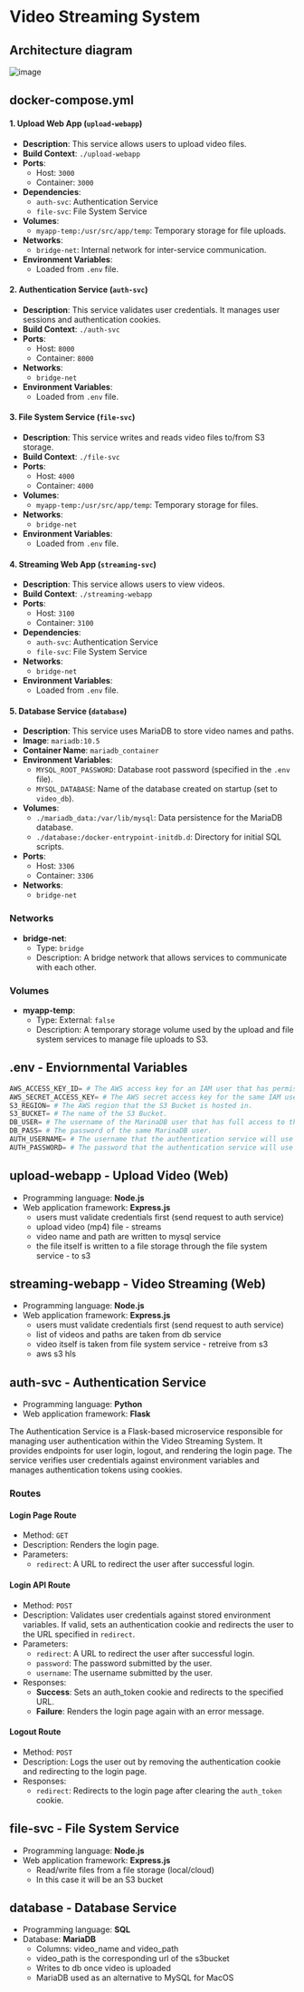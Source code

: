 # Video Streaming System

## Architecture diagram
![image](https://github.com/user-attachments/assets/01ea6876-c67e-4f9f-8e5f-7c794bc7433f)

## docker-compose.yml
#### 1. Upload Web App (`upload-webapp`)

- **Description**: This service allows users to upload video files.
- **Build Context**: `./upload-webapp`
- **Ports**: 
  - Host: `3000`
  - Container: `3000`
- **Dependencies**: 
  - `auth-svc`: Authentication Service
  - `file-svc`: File System Service
- **Volumes**: 
  - `myapp-temp:/usr/src/app/temp`: Temporary storage for file uploads.
- **Networks**: 
  - `bridge-net`: Internal network for inter-service communication.
- **Environment Variables**: 
  - Loaded from `.env` file.

#### 2. Authentication Service (`auth-svc`)

- **Description**: This service validates user credentials. It manages user sessions and authentication cookies.
- **Build Context**: `./auth-svc`
- **Ports**: 
  - Host: `8000`
  - Container: `8000`
- **Networks**: 
  - `bridge-net`
- **Environment Variables**: 
  - Loaded from `.env` file.

#### 3. File System Service (`file-svc`)

- **Description**: This service writes and reads video files to/from S3 storage. 
- **Build Context**: `./file-svc`
- **Ports**: 
  - Host: `4000`
  - Container: `4000`
- **Volumes**: 
  - `myapp-temp:/usr/src/app/temp`: Temporary storage for files.
- **Networks**: 
  - `bridge-net`
- **Environment Variables**: 
  - Loaded from `.env` file.

#### 4. Streaming Web App (`streaming-svc`)

- **Description**: This service allows users to view videos.
- **Build Context**: `./streaming-webapp`
- **Ports**: 
  - Host: `3100`
  - Container: `3100`
- **Dependencies**: 
  - `auth-svc`: Authentication Service
  - `file-svc`: File System Service
- **Networks**: 
  - `bridge-net`
- **Environment Variables**: 
  - Loaded from `.env` file.

#### 5. Database Service (`database`)

- **Description**: This service uses MariaDB to store video names and paths.
- **Image**: `mariadb:10.5`
- **Container Name**: `mariadb_container`
- **Environment Variables**:
  - `MYSQL_ROOT_PASSWORD`: Database root password (specified in the `.env` file).
  - `MYSQL_DATABASE`: Name of the database created on startup (set to `video_db`).
- **Volumes**: 
  - `./mariadb_data:/var/lib/mysql`: Data persistence for the MariaDB database.
  - `./database:/docker-entrypoint-initdb.d`: Directory for initial SQL scripts.
- **Ports**: 
  - Host: `3306`
  - Container: `3306`
- **Networks**: 
  - `bridge-net`

### Networks

- **bridge-net**: 
  - Type: `bridge`
  - Description: A bridge network that allows services to communicate with each other.

### Volumes

- **myapp-temp**: 
  - Type: External: `false`
  - Description: A temporary storage volume used by the upload and file system services to manage file uploads to S3.

## .env - Enviornmental Variables
```python
AWS_ACCESS_KEY_ID= # The AWS access key for an IAM user that has permissions to upload and download files from the S3 Bucket.
AWS_SECRET_ACCESS_KEY= # The AWS secret access key for the same IAM user.
S3_REGION= # The AWS region that the S3 Bucket is hosted in.
S3_BUCKET= # The name of the S3 Bucket.
DB_USER= # The username of the MarinaDB user that has full access to the "videos" table in the database.
DB_PASS= # The password of the same MarinaDB user.
AUTH_USERNAME= # The username that the authentication service will use to authenticate users.
AUTH_PASSWORD= # The password that the authentication service will use to authenticate users.
```

## upload-webapp - Upload Video (Web)
- Programming language: **Node.js**
- Web application framework: **Express.js**
    - users must validate credentials first (send request to auth service)
    - upload video (mp4) file - streams
    - video name and path are written to mysql service
    - the file itself is written to a file storage through the file system service - to s3

## streaming-webapp - Video Streaming (Web)
- Programming language: **Node.js**
- Web application framework: **Express.js**
    - users must validate credentials first (send request to auth service)
    - list of videos and paths are taken from db service 
    - video itself is taken from file system service - retreive from s3
    - aws s3 hls

## auth-svc - Authentication Service
- Programming language: **Python**
- Web application framework: **Flask**

The Authentication Service is a Flask-based microservice responsible for managing user authentication within the Video Streaming System. It provides endpoints for user login, logout, and rendering the login page. The service verifies user credentials against environment variables and manages authentication tokens using cookies.

### Routes
#### Login Page Route
- Method: `GET`
- Description: Renders the login page.
- Parameters:
    - `redirect`: A URL to redirect the user after successful login.

#### Login API Route
- Method: `POST`
- Description: Validates user credentials against stored environment variables. If valid, sets an authentication cookie and redirects the user to the URL specified in `redirect`.
- Parameters:
    - `redirect`: A URL to redirect the user after successful login.
    - `password`: The password submitted by the user.
    - `username`: The username submitted by the user.
- Responses:
    - **Success**: Sets an auth_token cookie and redirects to the specified URL.
    - **Failure**: Renders the login page again with an error message.

#### Logout Route
- Method: `POST`
- Description: Logs the user out by removing the authentication cookie and redirecting to the login page.
- Responses:
    - `redirect`: Redirects to the login page after clearing the `auth_token` cookie.


## file-svc - File System Service
- Programming language: **Node.js**
- Web application framework: **Express.js**
    - Read/write files from a file storage (local/cloud)
    - In this case it will be an S3 bucket

## database - Database Service
- Programming language: **SQL**
- Database: **MariaDB**
    - Columns: video_name and video_path
    - video_path is the corresponding url of the s3bucket
    - Writes to db once video is uploaded
    - MariaDB used as an alternative to MySQL for MacOS
